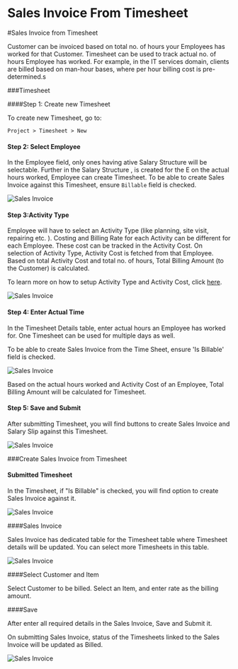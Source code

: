 # Sales Invoice From Timesheet

#Sales Invoice from Timesheet

Customer can be invoiced based on total no. of hours your Employees has worked for that Customer. Timesheet can be used to track actual no. of hours Employee has worked. For example, in the IT services domain, clients are billed based on man-hour bases, where per hour billing cost is pre-determined.s

###Timesheet

####Step 1: Create new Timesheet

To create new Timesheet, go to:

`Project > Timesheet > New`

#### Step 2: Select Employee

In the Employee field, only ones having ative Salary Structure will be selectable. Further in the Salary Structure , is created for the E on the actual hours worked, Employee can create Timesheet. To be able to create Sales Invoice against this Timesheet, ensure `Billable` field is checked.

<img class="screenshot" alt="Sales Invoice" src="/docs/assets/img/project/timesheet/timesheet-salary-structure.png">

#### Step 3:Activity Type

Employee will have to select an Activity Type (like planning, site visit, repairing etc. ). Costing and Billing Rate for each Activity can be different for each Employee. These cost can be tracked in the Activity Cost. On selection of Activity Type, Activity Cost is fetched from that Employee. Based on total Activity Cost and total no. of hours, Total Billing Amount (to the Customer) is calculated.

To learn more on how to setup Activity Type and Activity Cost, click [here](/docs/user/manual/en/projects/articles/project-costing).

<img class="screenshot" alt="Sales Invoice" src="/docs/assets/img/project/timesheet/timesheet-cost.png">

#### Step 4: Enter Actual Time

In the Timesheet Details table, enter actual hours an Employee has worked for. One Timesheet can be used for multiple days as well.

To be able to create Sales Invoice from the Time Sheet, ensure 'Is Billable' field is checked.

<img class="screenshot" alt="Sales Invoice" src="/docs/assets/img/project//timesheet/timesheet-billable.png">

Based on the actual hours worked and Activity Cost of an Employee, Total Billing Amount will be calculated for Timesheet.

#### Step 5: Save and Submit

After submitting Timesheet, you will find buttons to create Sales Invoice and Salary Slip against this Timesheet.

<img class="screenshot" alt="Sales Invoice" src="/docs/assets//img/project/timesheet/timesheet-total.png">

###Create Sales Invoice from Timesheet

#### Submitted Timesheet

In the Timesheet, if "Is Billable" is checked, you will find option to create Sales Invoice against it.

<img class="screenshot" alt="Sales Invoice" src="/docs/assets/img/project/timesheet/timesheet-invoice-1.png">

####Sales Invoice

Sales Invoice has dedicated table for the Timesheet table where Timesheet details will be updated. You can select more Timesheets in this table.

<img class="screenshot" alt="Sales Invoice" src="/docs/assets/img/project/timesheet/timesheet-to-invoice.gif">


####Select Customer and Item

Select Customer to be billed. Select an Item, and enter rate as the billing amount.

####Save

After enter all required details in the Sales Invoice, Save and Submit it.

On submitting Sales Invoice, status of the Timesheets linked to the Sales Invoice will be updated as Billed.

<img class="screenshot" alt="Sales Invoice" src="/docs/assets/img/project/timesheet/timesheet-billed.png">
